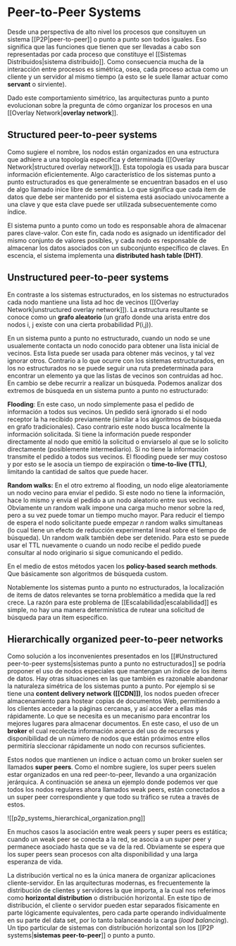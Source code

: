 # Peer-to-Peer Systems
Desde una perspectiva de alto nivel los procesos que consituyen un sistema [[P2P|peer-to-peer]] o punto a punto son todos iguales. Eso significa que las funciones que tienen que ser llevadas a cabo son representadas por cada proceso que constituye el [[Sistemas Distribuidos|sistema distribuido]]. Como consecuencia mucha de la interacción entre procesos es simétrica, osea, cada proceso actua como un cliente y un servidor al mismo tiempo (a esto se le suele llamar actuar como **servant** o sirviente).

Dado este comportamiento simétrico, las arquitecturas punto a punto evolucionan sobre la pregunta de cómo organizar los procesos en una [[Overlay Network|**overlay network**]].

## Structured peer-to-peer systems
Como sugiere el nombre, los nodos están organizados en una estructura que adhiere a una topología específica y determinada ([[Overlay Network|structured overlay network]]). Esta topología es usada para buscar información eficientemente. Algo característico de los sistemas punto a punto estructurados es que generalmente se encuentran basados en el uso de algo llamado inice libre de semántica. Lo que significa que cada item de datos que debe ser mantenido por el sistema está asociado univocamente a una clave y que esta clave puede ser utilizada subsecuentemente como índice.

El sistema punto a punto como un todo es responsable ahora de almacenar pares clave-valor. Con este fin, cada nodo es asignado un identificador del mismo conjunto de valores posíbles, y cada nodo es responsable de almacenar los datos asociados con un subconjunto específico de claves. En escencia, el sistema implementa una **distributed hash table (DHT)**.

## Unstructured peer-to-peer systems
En contraste a los sistemas estructurados, en los sistemas no estructurados cada nodo mantiene una lista ad hoc de vecinos ([[Overlay Network|unstructured overlay network]]). La estructura resultante se conoce como un **grafo aleatorio** (un grafo donde una arista entre dos nodos i, j existe con una cierta probabilidad P(i,j)).

En un sistema punto a punto no estructurado, cuando un nodo se une usualemente contacta un nodo conocido para obtener una lista inicial de vecinos. Esta lista puede ser usada para obtener más vecinos, y tal vez ignorar otros. Contrario a lo que ocurre con los sistemas estructurados, en los no estructurados no se puede seguir una ruta predeterminada para encontrar un elemento ya que las listas de vecinos son contruidas ad hoc. En cambio se debe recurrir a realizar un búsqueda. Podemos analizar dos extremos de búsqueda en un sistema punto a punto no estructurado:

**Flooding**: En este caso, un nodo simplemente pasa el pedido de información a todos sus vecinos. Un pedido será ignorado si el nodo receptor la ha recibido previamente (similar a los algorítmos de búsqueda en grafo tradicionales). Caso contrario este nodo busca localmente la información solicitada. Si tiene la información puede responder directamente al nodo que emitió la solicitud o enviarselo al que se lo solicito directamente (posiblemente intermediario). Si no tiene la información transmite el pedido a todos sus vecinos.
El flooding puede ser muy costoso y por esto se le asocia un tiempo de expiración o **time-to-live (TTL)**, limitando la cantidad de saltos que puede hacer.

**Random walks:** En el otro extremo al flooding, un nodo elige aleatoriamente un nodo vecino para enviar el pedido. Si este nodo no tiene la información, hace lo mismo y envia el pedido a un nodo aleatorio entre sus vecinos.
Obviamente un random walk impone una carga mucho menor sobre la red, pero a su vez puede tomar un tiempo mucho mayor. Para reducir el tiempo de espera el nodo solicitante puede empezar *n* random walks simultaneas (lo cual tiene un efecto de reducción experimental lineal sobre el tiempo de búsqueda).
Un random walk también debe ser detenido. Para esto se puede usar el TTL nuevamente o cuando un nodo recibe el pedido puede consultar al nodo originario si sigue comunicando el pedido.

En el medio de estos métodos yacen los **policy-based search methods**. Que básicamente son algoritmos de búsqueda custom.

Notablemente los sistemas punto a punto no estructurados, la localización de items de datos relevantes se torna problemático a medida que la red crece. La razón para este problema de [[Escalabilidad|escalabilidad]] es simple, no hay una manera determinística de rutear una solicitud de búsqueda para un item específico.

## Hierarchically organized peer-to-peer networks
Como solución a los inconvenientes presentados en los [[#Unstructured peer-to-peer systems|sistemas punto a punto no estructurados]] se podría proponer el uso de nodos especiales que mantengan un índice de los items de datos.
Hay otras situaciones en las que también es razonable abandonar la naturaleza simétrica de los sistemas punto a punto. Por ejemplo si se tiene una **content delivery network ([[CDN]])**, los nodos pueden ofrecer almacenamiento para hostear copias de documentos Web, permitiendo a los clientes acceder a la páginas cercanas, y así acceder a ellas más rápidamente. Lo que se necesita es un mecanismo para encontrar los mejores lugares para almacenar documentos. En este caso, el uso de un **broker** el cual recolecta información acerca del uso de recursos y disponibilidad de un número de nodos que están próximos entre ellos permitiría sleccionar rápidamente un nodo con recursos suficientes.

Estos nodos que mantienen un índice o actuan como un broker suelen ser llamados **super peers**. Como el nombre sugiere, los super peers suelen estar organizados en una red peer-to-peer, llevando a una organización jerárquica. A continuación se anexa un ejemplo donde podemos ver que todos los nodos regulares ahora llamados weak peers, están conectados a un super peer correspondiente y que todo su tráfico se rutea a través de estos.

![[p2p_systems_hierarchical_organization.png]]

En muchos casos la asociación entre weak peers y super peers es estática; cuando un weak peer se conecta a la red, se asocia a un super peer y permanece asociado hasta que se va de la red. Obviamente se espera que los super peers sean procesos con alta disponibilidad y una larga esperanza de vida.


La distribución vertical no es la única manera de organizar aplicaciones cliente-servidor. En las arquitecturas modernas, es frecuentemente la distribución de clientes y servidores la que importa, a la cual nos referimos como **horizontal distribution** o distribución horizontal. En este tipo de distribución, el cliente o servidor pueden estar separados físicamente en parte lógicamente equivalentes, pero cada parte operando individualmente en su parte del data set, por lo tanto balanceando la carga (*load balancing*). Un tipo particular de sistemas con distribución horizontal son los [[P2P systems|**sistemas peer-to-peer**]] o punto a punto.